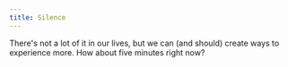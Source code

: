 ```yaml
---
title: Silence
---
```


There's not a lot of it in our lives, but we can (and should) create ways to experience more. How about five minutes right now?
